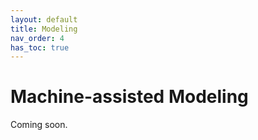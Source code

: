 ```yaml
---
layout: default
title: Modeling
nav_order: 4
has_toc: true
---
```

# Machine-assisted Modeling

Coming soon.
